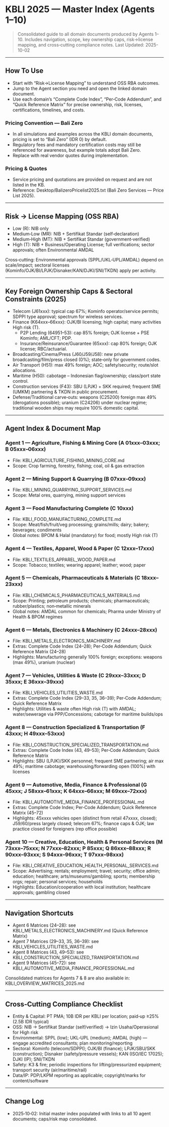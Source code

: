 # KBLI 2025 — Master Index (Agents 1–10)

> Consolidated guide to all domain documents produced by Agents 1–10. Includes navigation, scope, key ownership caps, risk→license mapping, and cross‑cutting compliance notes.
> Last Updated: 2025-10-02

---

## How To Use
- Start with “Risk→License Mapping” to understand OSS RBA outcomes.
- Jump to the Agent section you need and open the linked domain document.
- Use each domain’s “Complete Code Index”, “Per‑Code Addendum”, and “Quick Reference Matrix” for precise ownership, risk, licenses, certifications, timelines, and costs.

### Pricing Convention — Bali Zero
- In all simulations and examples across the KBLI domain documents, pricing is set to “Bali Zero” (IDR 0) by default.
- Regulatory fees and mandatory certification costs may still be referenced for awareness, but example totals adopt Bali Zero.
- Replace with real vendor quotes during implementation.

### Pricing & Quotes
- Service pricing and quotations are provided on request and are not listed in the KB.
- Reference: Desktop/BalizeroPricelist2025.txt (Bali Zero Services — Price List 2025).

---

## Risk → License Mapping (OSS RBA)
- Low (R): NIB only
- Medium‑Low (MR): NIB + Sertifikat Standar (self‑declaration)
- Medium‑High (MT): NIB + Sertifikat Standar (government‑verified)
- High (T): NIB + Business/Operating License; full verifications; sector approvals; often Environmental AMDAL

Cross‑cutting: Environmental approvals (SPPL/UKL‑UPL/AMDAL) depend on scale/impact; sectoral licenses (Kominfo/OJK/BI/LPJK/Disnaker/KAN/DJKI/SNI/TKDN) apply per activity.

---

## Key Foreign Ownership Caps & Sectoral Constraints (2025)
- Telecom (J61xxx): typical cap 67%; Kominfo operator/service permits; SDPPI type approval; spectrum for wireless services.
- Finance (K64xxx–66xxx): OJK/BI licensing; high capital; many activities High risk (T).
  - P2P Lending (64951–53): cap 85% foreign; OJK license + PSE Kominfo; AML/CFT; PDP.
  - Insurance/Reinsurance/Guarantee (65xxx): cap 80% foreign; OJK license; RBC/actuarial.
- Broadcasting/Cinema/Press (J60/J59/J58): new private broadcasting/film/press closed (0%); state‑only for government codes.
- Air Transport (H51): max 49% foreign; AOC; safety/security; route/slot allocations.
- Maritime (H50): cabotage – Indonesian flag/ownership; class/port state control.
- Construction services (F43): SBU (LPJK) + SKK required; frequent SME (UMKM) partnering & TKDN in public procurement.
- Defense/Traditional carve‑outs: weapons (C25200) foreign max 49% (derogations possible); uranium (C24206) under nuclear regime; traditional wooden ships may require 100% domestic capital.

---

## Agent Index & Document Map

### Agent 1 — Agriculture, Fishing & Mining Core (A 01xxx–03xxx; B 05xxx–06xxx)
- File: KBLI_AGRICULTURE_FISHING_MINING_CORE.md
- Scope: Crop farming, forestry, fishing; coal, oil & gas extraction

### Agent 2 — Mining Support & Quarrying (B 07xxx–09xxx)
- File: KBLI_MINING_QUARRYING_SUPPORT_SERVICES.md
- Scope: Metal ores, quarrying, mining support services

### Agent 3 — Food Manufacturing Complete (C 10xxx)
- File: KBLI_FOOD_MANUFACTURING_COMPLETE.md
- Scope: Meat/fish/fruit/veg processing; grains/mills; dairy; bakery; beverages; condiments
- Global notes: BPOM & Halal (mandatory) for food; mostly High risk (T)

### Agent 4 — Textiles, Apparel, Wood & Paper (C 12xxx–17xxx)
- File: KBLI_TEXTILES_APPAREL_WOOD_PAPER.md
- Scope: Tobacco; textiles; wearing apparel; leather; wood; paper

### Agent 5 — Chemicals, Pharmaceuticals & Materials (C 18xxx–23xxx)
- File: KBLI_CHEMICALS_PHARMACEUTICALS_MATERIALS.md
- Scope: Printing; petroleum products; chemicals; pharmaceuticals; rubber/plastics; non‑metallic minerals
- Global notes: AMDAL common for chemicals; Pharma under Ministry of Health & BPOM regimes

### Agent 6 — Metals, Electronics & Machinery (C 24xxx–28xxx)
- File: KBLI_METALS_ELECTRONICS_MACHINERY.md
- Extras: Complete Code Index (24–28); Per‑Code Addendum; Quick Reference Matrix (24–28)
- Highlights: Manufacturing generally 100% foreign; exceptions: weapons (max 49%), uranium (nuclear)

### Agent 7 — Vehicles, Utilities & Waste (C 29xxx–33xxx; D 35xxx; E 36xxx–39xxx)
- File: KBLI_VEHICLES_UTILITIES_WASTE.md
- Extras: Complete Code Index (29–33, 35, 36–39); Per‑Code Addendum; Quick Reference Matrix
- Highlights: Utilities & waste often High risk (T) with AMDAL; water/sewerage via PPP/Concessions; cabotage for maritime builds/ops

### Agent 8 — Construction Specialized & Transportation (F 43xxx; H 49xxx–53xxx)
- File: KBLI_CONSTRUCTION_SPECIALIZED_TRANSPORTATION.md
- Extras: Complete Code Index (43, 49–53); Per‑Code Addendum; Quick Reference Matrix
- Highlights: SBU (LPJK)/SKK personnel; frequent SME partnering; air max 49%; maritime cabotage; warehousing/forwarding open (100%) with licenses

### Agent 9 — Automotive, Media, Finance & Professional (G 45xxx; J 58xxx–61xxx; K 64xxx–66xxx; M 69xxx–72xxx)
- File: KBLI_AUTOMOTIVE_MEDIA_FINANCE_PROFESSIONAL.md
- Extras: Complete Code Index; Per‑Code Addendum; Quick Reference Matrix (45–72)
- Highlights: 45xxxx vehicles open (distinct from retail 47xxxx, closed); J59/60/press largely closed; telecom 67%; finance caps & OJK; law practice closed for foreigners (rep office possible)

### Agent 10 — Creative, Education, Health & Personal Services (M 73xxx–75xxx; N 77xxx–82xxx; P 85xxx; Q 86xxx–88xxx; R 90xxx–93xxx; S 94xxx–96xxx; T 97xxx–98xxx)
- File: KBLI_CREATIVE_EDUCATION_HEALTH_PERSONAL_SERVICES.md
- Scope: Advertising; rentals; employment; travel; security; office admin; education; healthcare; arts/museums/gambling; sports; membership orgs; repair; personal services; households
- Highlights: Education/cooperation with local institution; healthcare approvals; gambling closed

---

## Navigation Shortcuts
- Agent 6 Matrices (24–28): see KBLI_METALS_ELECTRONICS_MACHINERY.md (Quick Reference Matrix)
- Agent 7 Matrices (29–33, 35, 36–39): see KBLI_VEHICLES_UTILITIES_WASTE.md
- Agent 8 Matrices (43, 49–53): see KBLI_CONSTRUCTION_SPECIALIZED_TRANSPORTATION.md
- Agent 9 Matrices (45–72): see KBLI_AUTOMOTIVE_MEDIA_FINANCE_PROFESSIONAL.md

Consolidated matrices for Agents 7 & 8 are also available in: KBLI_OVERVIEW_MATRICES_2025.md

---

## Cross‑Cutting Compliance Checklist
- Entity & Capital: PT PMA; 10B IDR per KBLI per location; paid‑up ≥25% (2.5B IDR typical)
- OSS: NIB → Sertifikat Standar (self/verified) → Izin Usaha/Operasional for High risk
- Environmental: SPPL (low); UKL‑UPL (medium); AMDAL (high) — engage accredited consultants; plan monitoring/reporting
- Sectoral: Kominfo (telecom/SDPPI); OJK/BI (finance); LPJK/SBU/SKK (construction); Disnaker (safety/pressure vessels); KAN (ISO/IEC 17025); DJKI (IP); SNI/TKDN
- Safety: K3 & fire; periodic inspections for lifting/pressurized equipment; transport security (air/maritime/rail)
- Data/IP: PDP/LKPM reporting as applicable; copyright/marks for content/software

---

## Change Log
- 2025‑10‑02: Initial master index populated with links to all 10 agent documents; caps/risk map consolidated.
